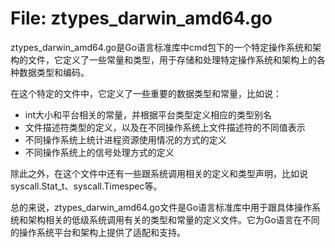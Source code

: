 # File: ztypes_darwin_amd64.go

ztypes_darwin_amd64.go是Go语言标准库中cmd包下的一个特定操作系统和架构的文件，它定义了一些常量和类型，用于存储和处理特定操作系统和架构上的各种数据类型和编码。

在这个特定的文件中，它定义了一些重要的数据类型和常量，比如说：

- int大小和平台相关的常量，并根据平台类型定义相应的类型别名
- 文件描述符类型的定义，以及在不同操作系统上文件描述符的不同值表示
- 不同操作系统上统计进程资源使用情况的方式的定义
- 不同操作系统上的信号处理方式的定义

除此之外，在这个文件中还有一些跟系统调用相关的定义和类型声明，比如说syscall.Stat_t、syscall.Timespec等。

总的来说，ztypes_darwin_amd64.go文件是Go语言标准库中用于跟具体操作系统和架构相关的低级系统调用有关的类型和常量的定义文件。它为Go语言在不同的操作系统平台和架构上提供了适配和支持。


